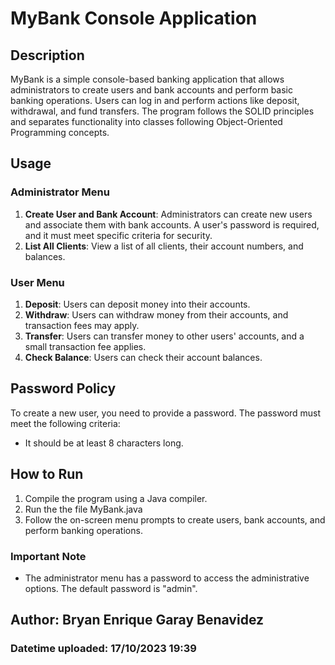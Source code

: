 # MyBank Console Application

## Description
MyBank is a simple console-based banking application that allows administrators to create users and bank accounts and 
perform basic banking operations. Users can log in and perform actions like deposit, withdrawal, and fund transfers. 
The program follows the SOLID principles and separates functionality into classes following Object-Oriented Programming concepts.

## Usage

### Administrator Menu
1. **Create User and Bank Account**: Administrators can create new users and associate them with bank accounts. A user's password is required, and it must meet specific criteria for security.
2. **List All Clients**: View a list of all clients, their account numbers, and balances.

### User Menu
1. **Deposit**: Users can deposit money into their accounts.
2. **Withdraw**: Users can withdraw money from their accounts, and transaction fees may apply.
3. **Transfer**: Users can transfer money to other users' accounts, and a small transaction fee applies.
4. **Check Balance**: Users can check their account balances.

## Password Policy
To create a new user, you need to provide a password. The password must meet the following criteria:
- It should be at least 8 characters long.

## How to Run
1. Compile the program using a Java compiler.
2. Run the the file MyBank.java
3. Follow the on-screen menu prompts to create users, bank accounts, and perform banking operations.

### Important Note
- The administrator menu has a password to access the administrative options. The default password is "admin".

## Author: Bryan Enrique Garay Benavidez
### Datetime uploaded: 17/10/2023 19:39